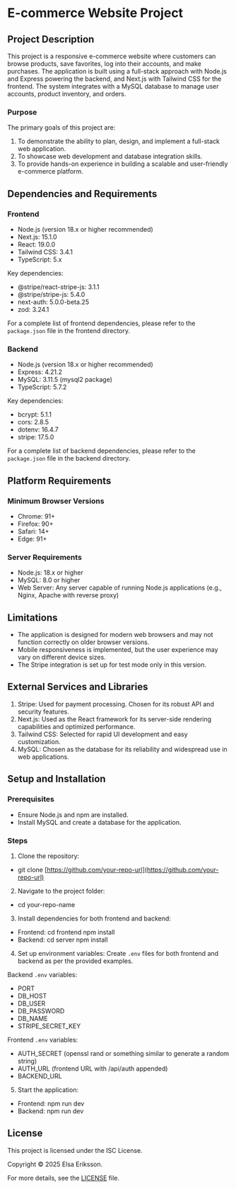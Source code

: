 # E-commerce Website Project

## Project Description

This project is a responsive e-commerce website where customers can browse products, save favorites, log into their accounts, and make purchases. The application is built using a full-stack approach with Node.js and Express powering the backend, and Next.js with Tailwind CSS for the frontend. The system integrates with a MySQL database to manage user accounts, product inventory, and orders.

### Purpose

The primary goals of this project are:

1. To demonstrate the ability to plan, design, and implement a full-stack web application.
2. To showcase web development and database integration skills.
3. To provide hands-on experience in building a scalable and user-friendly e-commerce platform.

## Dependencies and Requirements

### Frontend

- Node.js (version 18.x or higher recommended)
- Next.js: 15.1.0
- React: 19.0.0
- Tailwind CSS: 3.4.1
- TypeScript: 5.x

Key dependencies:

- @stripe/react-stripe-js: 3.1.1
- @stripe/stripe-js: 5.4.0
- next-auth: 5.0.0-beta.25
- zod: 3.24.1

For a complete list of frontend dependencies, please refer to the `package.json` file in the frontend directory.

### Backend

- Node.js (version 18.x or higher recommended)
- Express: 4.21.2
- MySQL: 3.11.5 (mysql2 package)
- TypeScript: 5.7.2

Key dependencies:

- bcrypt: 5.1.1
- cors: 2.8.5
- dotenv: 16.4.7
- stripe: 17.5.0

For a complete list of backend dependencies, please refer to the `package.json` file in the backend directory.

## Platform Requirements

### Minimum Browser Versions

- Chrome: 91+
- Firefox: 90+
- Safari: 14+
- Edge: 91+

### Server Requirements

- Node.js: 18.x or higher
- MySQL: 8.0 or higher
- Web Server: Any server capable of running Node.js applications (e.g., Nginx, Apache with reverse proxy)

## Limitations

- The application is designed for modern web browsers and may not function correctly on older browser versions.
- Mobile responsiveness is implemented, but the user experience may vary on different device sizes.
- The Stripe integration is set up for test mode only in this version.

## External Services and Libraries

1. Stripe: Used for payment processing. Chosen for its robust API and security features.
2. Next.js: Used as the React framework for its server-side rendering capabilities and optimized performance.
3. Tailwind CSS: Selected for rapid UI development and easy customization.
4. MySQL: Chosen as the database for its reliability and widespread use in web applications.

## Setup and Installation

### Prerequisites

- Ensure Node.js and npm are installed.
- Install MySQL and create a database for the application.

### Steps

1. Clone the repository:

- git clone [https://github.com/your-repo-url](https://github.com/your-repo-url)

2. Navigate to the project folder:

- cd your-repo-name

3. Install dependencies for both frontend and backend:

- Frontend: cd frontend npm install
- Backend: cd server npm install

4. Set up environment variables:
   Create `.env` files for both frontend and backend as per the provided examples.

Backend `.env` variables:

- PORT
- DB_HOST
- DB_USER
- DB_PASSWORD
- DB_NAME
- STRIPE_SECRET_KEY

Frontend `.env` variables:

- AUTH_SECRET (openssl rand or something similar to generate a random string)
- AUTH_URL (frontend URL with /api/auth appended)
- BACKEND_URL

5. Start the application:

- Frontend: npm run dev
- Backend: npm run dev

## License

This project is licensed under the ISC License.

Copyright © 2025 Elsa Eriksson.

For more details, see the [LICENSE](LICENSE) file.
